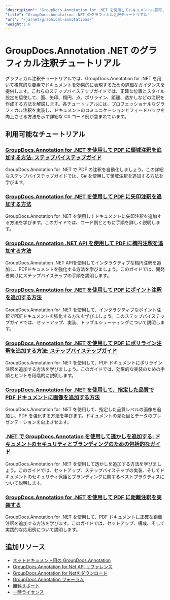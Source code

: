 ```yaml
---
"description": "GroupDocs.Annotation for .NET を使用してドキュメントに図形、矢印、画像、グラフィカル要素を追加するための完全なチュートリアル。"
"title": "GroupDocs.Annotation .NET のグラフィカル注釈チュートリアル"
"url": "/ja/net/graphical-annotations/"
"weight": 6
---
```


# GroupDocs.Annotation .NET のグラフィカル注釈チュートリアル

グラフィカル注釈チュートリアルでは、GroupDocs.Annotation for .NET を用いて視覚的な要素でドキュメントを効果的に表現するための詳細なガイダンスを提供します。これらのステップバイステップガイドでは、正確な位置とスタイル設定を駆使して、面、矢印、楕円、点、ポリライン、距離、透かしなどの注釈を作成する方法を解説します。各チュートリアルには、プロフェッショナルなグラフィカル注釈を実装し、ドキュメントのコミュニケーションとフィードバックを向上させる方法を示す詳細な C# コード例が含まれています。

## 利用可能なチュートリアル

### [GroupDocs.Annotation for .NET を使用して PDF に領域注釈を追加する方法: ステップバイステップガイド](./groupdocs-annotation-net-area-pdf/)
GroupDocs.Annotation for .NET で PDF の注釈を自動化しましょう。この詳細なステップバイステップガイドでは、C# を使用して領域注釈を追加する方法を学びます。

### [GroupDocs.Annotation for .NET を使用して PDF に矢印注釈を追加する方法](./add-arrow-annotations-groupdocs-annotation-dotnet/)
GroupDocs.Annotation for .NET を使用してドキュメントに矢印注釈を追加する方法を学びます。このガイドでは、コード例とともに手順を詳しく説明します。

### [GroupDocs.Annotation .NET API を使用して PDF に楕円注釈を追加する方法](./add-ellipse-annotation-groupdocs-annotation-dotnet/)
GroupDocs.Annotation .NET APIを使用してインタラクティブな楕円注釈を追加し、PDFドキュメントを強化する方法を学びましょう。このガイドでは、開発者向けにステップバイステップの手順を説明します。

### [GroupDocs.Annotation for .NET を使用して PDF にポイント注釈を追加する方法](./groupdocs-annotation-net-point-annotations-pdf/)
GroupDocs.Annotation for .NET を使用して、インタラクティブなポイント注釈でPDFドキュメントを強化する方法を学びましょう。このステップバイステップガイドでは、セットアップ、実装、トラブルシューティングについて説明します。

### [GroupDocs.Annotation for .NET を使用して PDF にポリライン注釈を追加する方法: ステップバイステップガイド](./polyline-annotation-groupdocs-net-guide/)
GroupDocs.Annotation for .NET を使用して、PDF ドキュメントにポリライン注釈を追加する方法を学びましょう。このガイドでは、効果的な実装のための手順とヒントを段階的に説明します。

### [GroupDocs.Annotation for .NET を使用して、指定した品質で PDF ドキュメントに画像を追加する方法](./add-image-pdf-quality-groupdocs-annotation-net/)
GroupDocs.Annotation for .NET を使用して、指定した品質レベルの画像を追加し、PDF を強化する方法を学びます。ドキュメントの見た目とデータのプレゼンテーションを向上させます。

### [.NET で GroupDocs.Annotation を使用して透かしを追加する: ドキュメントのセキュリティとブランディングのための包括的なガイド](./add-watermark-groupdocs-annotation-net-guide/)
GroupDocs.Annotation for .NET を使用して透かしを追加する方法を学びましょう。このガイドでは、セットアップ、ステップバイステップの実装、そしてドキュメントのセキュリティ保護とブランディングに関するベストプラクティスについて説明します。

### [GroupDocs.Annotation for .NET を使用して PDF に距離注釈を実装する](./implement-distance-annotations-pdfs-groupdocs-dotnet/)
GroupDocs.Annotation for .NET を使用して、PDF ドキュメントに正確な距離注釈を追加する方法を学びます。このガイドでは、セットアップ、構成、そして実践的な応用例について説明します。

## 追加リソース

- [ネットドキュメント用の GroupDocs.Annotation](https://docs.groupdocs.com/annotation/net/)
- [GroupDocs.Annotation for Net API リファレンス](https://reference.groupdocs.com/annotation/net/)
- [GroupDocs.Annotation for Netをダウンロード](https://releases.groupdocs.com/annotation/net/)
- [GroupDocs.Annotation フォーラム](https://forum.groupdocs.com/c/annotation)
- [無料サポート](https://forum.groupdocs.com/)
- [一時ライセンス](https://purchase.groupdocs.com/temporary-license/)
